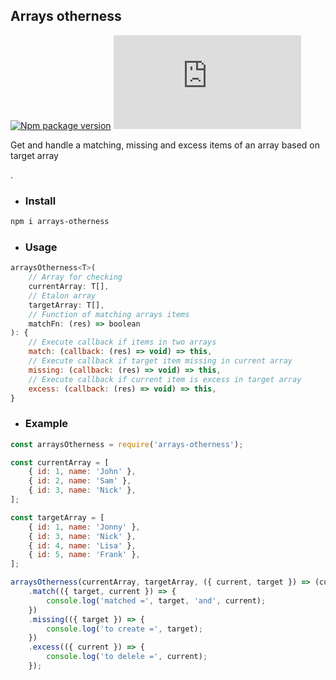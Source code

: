 ## Arrays otherness
[![Npm package version](https://badgen.net/npm/v/arrays-otherness)](https://npmjs.com/package/arrays-otherness)
[![Small size](https://badge-size.herokuapp.com/neki-dev/arrays-otherness/master/dist/index.js)](https://github.com/neki-dev/arrays-otherness/blob/master/dist/index.js)

Get and handle a matching, missing and excess items of an array based on target array

.

* ### Install

```sh
npm i arrays-otherness
```

* ### Usage

```js
arraysOtherness<T>(
    // Array for checking
    currentArray: T[], 
    // Etalon array
    targetArray: T[], 
    // Function of matching arrays items
    matchFn: (res) => boolean
): {
    // Execute callback if items in two arrays
    match: (callback: (res) => void) => this,
    // Execute callback if target item missing in current array
    missing: (callback: (res) => void) => this,
    // Execute callback if current item is excess in target array
    excess: (callback: (res) => void) => this,
}
```

* ### Example

```js
const arraysOtherness = require('arrays-otherness');

const currentArray = [
    { id: 1, name: 'John' },
    { id: 2, name: 'Sam' },
    { id: 3, name: 'Nick' },
];

const targetArray = [
    { id: 1, name: 'Jonny' },
    { id: 3, name: 'Nick' },
    { id: 4, name: 'Lisa' },
    { id: 5, name: 'Frank' },
];

arraysOtherness(currentArray, targetArray, ({ current, target }) => (current.id === target.id))
    .match(({ target, current }) => {
        console.log('matched =', target, 'and', current);
    })
    .missing(({ target }) => {
        console.log('to create =', target);
    })
    .excess(({ current }) => {
        console.log('to delele =', current);
    });
```
